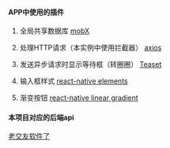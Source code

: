 #### APP中使用的插件

1. 全局共享数据库 
[mobX](https://cn.mobx.js.org/)

2. 处理HTTP请求（本实例中使用拦截器） 
[axios](http://axios-js.com/zh-cn/docs/#%E6%8B%A6%E6%88%AA%E5%99%A8)

3. 发送异步请求时显示等待框（转圈圈）
[Teaset](https://github.com/rilyu/teaset/blob/master/docs/cn/README.md)

3. 输入框样式
[react-native elements](https://reactnativeelements.com/docs/)

4. 渐变按钮
[react-native linear gradient](https://github.com/react-native-linear-gradient/react-native-linear-gradient)

#### 本项目对应的后端api

[老交友软件了](http://157.122.54.189:9089/swagger.html)